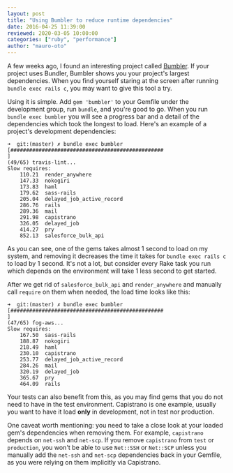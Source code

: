 ```yaml
---
layout: post
title: "Using Bumbler to reduce runtime dependencies"
date: 2016-04-25 11:39:00
reviewed: 2020-03-05 10:00:00
categories: ["ruby", "performance"]
author: "mauro-oto"
---
```


A few weeks ago, I found an interesting project called
 [Bumbler](https://github.com/nevir/Bumbler). If your project uses Bundler,
 Bumbler shows you your project's largest dependencies.
When you find yourself staring at the screen after running
 `bundle exec rails c`, you may want to give this tool a try.

<!--more-->

Using it is simple. Add `gem 'bumbler'` to your Gemfile under the development
 group, run `bundle`, and you're good to go.
 When you run `bundle exec bumbler` you will see a progress bar and a detail of
 the dependencies which took the longest to load.
Here's an example of a project's development dependencies:

```
➜  git:(master) ✗ bundle exec bumbler
[#################################################                             ]
(49/65) travis-lint...
Slow requires:
    110.21  render_anywhere
    147.33  nokogiri
    173.83  haml
    179.62  sass-rails
    205.04  delayed_job_active_record
    286.76  rails
    289.36  mail
    291.98  capistrano
    326.05  delayed_job
    414.27  pry
    852.13  salesforce_bulk_api
```

As you can see, one of the gems takes almost 1 second to load on my system,
 and removing it decreases the time it takes for `bundle exec rails c` to load
 by 1 second. It's not a lot, but consider every Rake task you run which depends
 on the environment will take 1 less second to get started.

After we get rid of `salesforce_bulk_api` and `render_anywhere` and manually
 call `require` on them when needed, the load time looks like this:

```
➜  git:(master) ✗ bundle exec bumbler
[#################################################                             ]
(47/65) fog-aws...
Slow requires:
    167.50  sass-rails
    188.87  nokogiri
    218.49  haml
    230.10  capistrano
    253.77  delayed_job_active_record
    284.26  mail
    320.19  delayed_job
    365.67  pry
    464.09  rails
```

Your tests can also benefit from this, as you may find gems that you do not need
 to have in the test environment. Capistrano is one example, usually you want
 to have it load **only** in development, not in test nor production.

One caveat worth mentioning: you need to take a close look at your loaded gem's
 dependencies when removing them. For example, `capistrano` depends on
 `net-ssh` and `net-scp`. If you remove `capistrano` from `test` or
 `production`, you won't be able to use `Net::SSH` or `Net::SCP` unless you
 manually add the `net-ssh` and `net-scp` dependencies back in your Gemfile, as
 you were relying on them implicitly via Capistrano.
